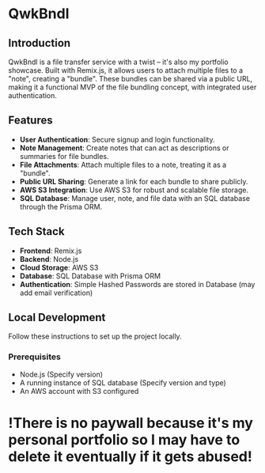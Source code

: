 # QwkBndl

## Introduction
QwkBndl is a file transfer service with a twist – it's also my portfolio showcase. Built with Remix.js, it allows users to attach multiple files to a "note", creating a "bundle". These bundles can be shared via a public URL, making it a functional MVP of the file bundling concept, with integrated user authentication. 

## Features
- **User Authentication**: Secure signup and login functionality.
- **Note Management**: Create notes that can act as descriptions or summaries for file bundles.
- **File Attachments**: Attach multiple files to a note, treating it as a "bundle".
- **Public URL Sharing**: Generate a link for each bundle to share publicly.
- **AWS S3 Integration**: Use AWS S3 for robust and scalable file storage.
- **SQL Database**: Manage user, note, and file data with an SQL database through the Prisma ORM.

## Tech Stack
- **Frontend**: Remix.js
- **Backend**: Node.js
- **Cloud Storage**: AWS S3
- **Database**: SQL Database with Prisma ORM
- **Authentication**: Simple Hashed Passwords are stored in Database (may add email verification)

## Local Development

Follow these instructions to set up the project locally.

### Prerequisites
- Node.js (Specify version)
- A running instance of SQL database (Specify version and type)
- An AWS account with S3 configured

# !There is no paywall because it's my personal portfolio so I may have to delete it eventually if it gets abused!
